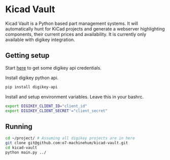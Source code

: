 # Kicad Vault
Kicad Vault is a Python based part management systems. It will automatically hunt for KiCad projects and generate a webserver highlighting components, their current prices and availability. It is currently only available with digikey integration.

## Getting setup
Start [here](https://developer.digikey.com/) to get some digikey api credentials.

Install digikey python api.
``` bash
pip install digikey-api
```

Install and setup environment variables. Leave this in your bashrc.
``` bash
export DIGIKEY_CLIENT_ID="client_id"
export DIGIKEY_CLIENT_SECRET'="client_secret"
```

## Running
``` bash
cd ~/project/ # Assuming all digikey projects are in here
git clone git@github.com:o7-machinehum/kicad-vault.git
cd kicad-vault
python main.py ../
```
